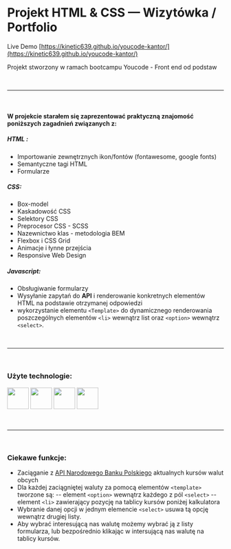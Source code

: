 

<!-- ![mobile view](Link do widoku desktopowego) -->
# Projekt HTML & CSS — Wizytówka / Portfolio
Live Demo
[https://kinetic639.github.io/youcode-kantor/](https://kinetic639.github.io/youcode-kantor/)

Projekt stworzony w ramach bootcampu Youcode - Front end od podstaw

&nbsp;  

---  

&nbsp;  

#### W projekcie starałem się zaprezentować praktyczną znajomość poniższych zagadnień związanych z:

##### HTML :  
- Importowanie zewnętrznych ikon/fontów (fontawesome, google fonts)
- Semantyczne tagi HTML
- Formularze 


##### CSS:
- Box-model
- Kaskadowość CSS
- Selektory CSS
- Preprocesor CSS - SCSS
- Nazewnictwo klas - metodologia BEM
- Flexbox i CSS Grid
- Animacje i łynne przejścia
- Responsive Web Design 
##### Javascript:
- Obsługiwanie formularzy
- Wysyłanie zapytań do **API** i renderowanie konkretnych elementów HTML na podstawie otrzymanej odpowiedzi 
- wykorzystanie elementu `<Template>` do dynamicznego renderowania poszczególnych elementów `<li>` wewnątrz list oraz `<option>` wewnątrz `<select>`. 

&nbsp;  

---   

&nbsp;
### Użyte technologie:

<img src="https://cdn0.iconfinder.com/data/icons/HTML5/256/HTML_Logo.png" width="50" height="50"> 
<img src="https://cdn1.iconfinder.com/data/icons/logotypes/32/badge-css-3-512.png" width="50" height="50">  
<img src="https://cdn4.iconfinder.com/data/icons/logos-and-brands/512/288_Sass_logo-256.png" width="50" height="50">
<img src="https://cdn4.iconfinder.com/data/icons/logos-and-brands/512/187_Js_logo_logos-256.png" width="50" height="50">

&nbsp;

---   

&nbsp;

### Ciekawe funkcje:
- Zaciąganie z [API Narodowego Banku Polskiego](http://api.nbp.pl/) aktualnych kursów walut obcych
- Dla każdej zaciągniętej waluty za pomocą elementów `<template>` tworzone są:
-- element `<option>` wewnątrz każdego z pól `<select>` 
-- element `<li>` zawierający pozycję na tablicy kursów poniżej kalkulatora
- Wybranie danej opcji w jednym elemencie `<select>` usuwa tą opcję wewnątrz drugiej listy.
- Aby wybrać interesującą nas walutę możemy wybrać ją z listy formularza, lub bezpośrednio klikając w intersującą nas walutę na tablicy kursów. 

&nbsp;
<!-- ![mobile view](Link do widoku mobilnego) -->